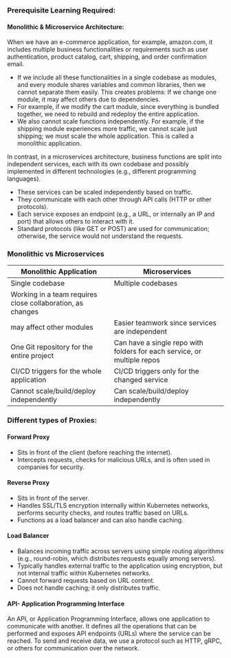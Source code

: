 ### Prerequisite Learning Required:

#### Monolithic & Microservice Architecture:

When we have an e-commerce application, for example, amazon.com, it includes multiple business functionalities or requirements such as user authentication, product catalog, cart, shipping, and order confirmation email.
* If we include all these functionalities in a single codebase as modules, and every module shares variables and common libraries, then we cannot separate them easily. This creates problems:
If we change one module, it may affect others due to dependencies.
* For example, if we modify the cart module, since everything is bundled together, we need to rebuild and redeploy the entire application.
* We also cannot scale functions independently. For example, if the shipping module experiences more traffic, we cannot scale just shipping; we must scale the whole application.
  This is called a monolithic application.

In contrast, in a microservices architecture, business functions are split into independent services, each with its own codebase and possibly implemented in different technologies (e.g., different programming languages).
* These services can be scaled independently based on traffic.
* They communicate with each other through API calls (HTTP or other protocols).
* Each service exposes an endpoint (e.g., a URL, or internally an IP and port) that allows others to interact with it.
* Standard protocols (like GET or POST) are used for communication; otherwise, the service would not understand the requests.

### Monolithic vs Microservices

| **Monolithic Application**                                   | **Microservices**                                              |
|--------------------------------------------------------------|----------------------------------------------------------------|
| Single codebase                                              | Multiple codebases                                             |
| Working in a team requires close collaboration, as changes
may affect other modules                                      | Easier teamwork since services are independent                |
| One Git repository for the entire project                   | Can have a single repo with folders for each service, or multiple repos |
| CI/CD triggers for the whole application                    | CI/CD triggers only for the changed service                   |
| Cannot scale/build/deploy independently                     | Can scale/build/deploy independently                           |

### Different types of Proxies:

#### Forward Proxy
* Sits in front of the client (before reaching the internet).
* Intercepts requests, checks for malicious URLs, and is often used in companies for security.

#### Reverse Proxy
* Sits in front of the server.
* Handles SSL/TLS encryption internally within Kubernetes networks, performs security checks, and routes traffic based on URLs.
* Functions as a load balancer and can also handle caching.

#### Load Balancer
* Balances incoming traffic across servers using simple routing algorithms (e.g., round-robin, which distributes requests equally among servers).
* Typically handles external traffic to the application using encryption, but not internal traffic within Kubernetes networks.
* Cannot forward requests based on URL content.
* Does not handle caching; it only distributes traffic.

#### API- Application Programming Interface
An API, or Application Programming Interface, allows one application to communicate with another. It defines all the operations that can be performed and exposes API endpoints (URLs) where the service can be reached. To send and receive data, we use a protocol such as HTTP, gRPC, or others for communication over the network.

